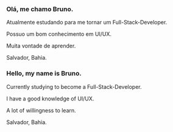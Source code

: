 ### Olá, me chamo Bruno.

Atualmente estudando para me tornar um Full-Stack-Developer.

Possuo um bom conhecimento em UI/UX.

Muita vontade de aprender.

Salvador, Bahia.


### Hello, my name is Bruno.

Currently studying to become a Full-Stack-Developer.

I have a good knowledge of UI/UX.

A lot of willingness to learn.

Salvador, Bahia.
